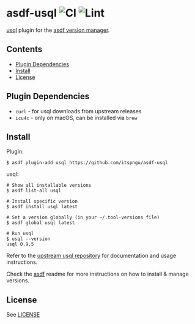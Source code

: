 # asdf-usql ![CI](https://github.com/itspngu/asdf-usql/workflows/CI/badge.svg) ![Lint](https://github.com/itspngu/asdf-usql/workflows/Lint/badge.svg)

[usql](https://github.com/xo/usql) plugin for the [asdf version manager](https://asdf-vm.com).

## Contents

- [Plugin Dependencies](#plugin-dependencies)
- [Install](#install)
- [License](#license)

## Plugin Dependencies

- `curl` - for usql downloads from upstream releases
- `icu4c` - only on macOS, can be installed via `brew`

## Install

Plugin:

```shell_session
$ asdf plugin-add usql https://github.com/itspngu/asdf-usql
```

usql:

```shell_session
# Show all installable versions
$ asdf list-all usql

# Install specific version
$ asdf install usql latest

# Set a version globally (in your ~/.tool-versions file)
$ asdf global usql latest

# Run usql
$ usql --version
usql 0.9.5
```

Refer to the [upstream usql repository](https://github.com/xo/usql) for documentation and usage instructions.

Check the [asdf](https://github.com/asdf-vm/asdf) readme for more instructions on how to install & manage versions.

## License

See [LICENSE](LICENSE)
